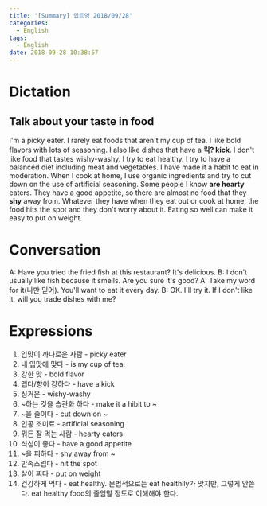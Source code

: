 ```yaml
---
title: '[Summary] 입트영 2018/09/28'
categories:
  - English
tags:
  - English
date: 2018-09-28 10:38:57
---
```


# Dictation

## Talk about your taste in food

I'm a picky eater. I rarely eat foods that aren't my cup of tea. I like bold flavors with lots of seasoning. I also like dishes that have a **킥? kick**. I don't like food that tastes wishy-washy. I try to eat healthy. I try to have a balanced diet including meat and vegetables. I have made it a habit to eat in moderation. When I cook at home, I use organic ingredients and try to cut down on the use of artificial seasoning. Some people I know **are hearty** eaters. They have a good appetite, so there are almost no food that they **shy** away from. Whatever they have when they eat out or cook at home, the food hits the spot and they don't worry about it. Eating so well can make it easy to put on weight.

# Conversation

A: Have you tried the fried fish at this restaurant? It's delicious.
B: I don't usually like fish because it smells. Are you sure it's good?
A: Take my word for it(나만 믿어). You'll want to eat it every day.
B: OK. I'll try it. If I don't like it, will you trade dishes with me?


# Expressions

1. 입맛이 까다로운 사람 - picky eater
2. 내 입맛에 맞다 - is my cup of tea.
3. 강한 맛 - bold flavor
4. 맵다/향이 강하다 - have a kick
5. 싱거운 - wishy-washy
6. ~하는 것을 습관화 하다 - make it a hibit to ~
7. ~을 줄이다 - cut down on ~
8. 인공 조미료 - artificial seasoning
9. 뭐든 잘 먹는 사람 - hearty eaters
10. 식성이 좋다 - have a good appetite
11. ~을 피하다 - shy away from ~
12. 만족스럽다 - hit the spot
13. 살이 찌다 - put on weight
14. 건강하게 먹다 - eat healthy. 문법적으로는 eat healthily가 맞지만, 그렇게 안쓴다. eat healthy food의 줄임말 정도로 이해해야 한다.